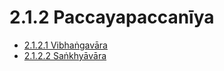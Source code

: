 # 2.1.2 Paccayapaccanīya

* [2.1.2.1 Vibhaṅgavāra](2.1.2/2.1.2.1.md)
* [2.1.2.2 Saṅkhyāvāra](2.1.2/2.1.2.2.md)

